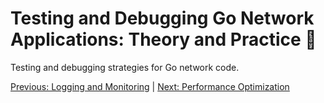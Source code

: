 # Testing and Debugging Go Network Applications: Theory and Practice 🧪

Testing and debugging strategies for Go network code.

[Previous: Logging and Monitoring](20-logging-and-monitoring.md) | [Next: Performance Optimization](22-performance-optimization.md)
